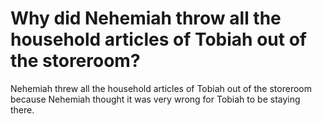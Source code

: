 # Why did Nehemiah throw all the household articles of Tobiah out of the storeroom?

Nehemiah threw all the household articles of Tobiah out of the storeroom because Nehemiah thought it was very wrong for Tobiah to be staying there.
